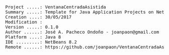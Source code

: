 <pre>

Project .....: VentanaCentradaAsistida
Summary .....: Template for Java Application Projects on NetBeans IDE
Creation ....: 30/05/2017
Modification : 
Version .....: 0.1.0
Author ......: José A. Pacheco Ondoño - joanpaon@gmail.com
Platform ....: Java 8
IDE .........: NetBeans 8.2
Remote ......: https://github.com/joanpaon/VentanaCentradaAsistida.git

</pre>
